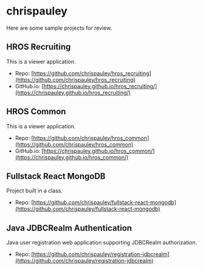 # chrispauley

Here are some sample projects for review.

## HROS Recruiting
This is a viewer application.
* Repo: [https://github.com/chrispauley/hros_recruiting](https://github.com/chrispauley/hros_recruiting)
* GitHub.io: [https://chrispauley.github.io/hros_recruiting/](https://chrispauley.github.io/hros_recruiting/)


## HROS Common
This is a viewer application.
* Repo: [https://github.com/chrispauley/hros_common](https://github.com/chrispauley/hros_common)
* GitHub.io: [https://chrispauley.github.io/hros_common/](https://chrispauley.github.io/hros_common/)


## Fullstack React MongoDB
Project built in a class.
* Repo: [https://github.com/chrispauley/fullstack-react-mongodb](https://github.com/chrispauley/fullstack-react-mongodb)


## Java JDBCRealm Authentication
Java user registration web application supporting JDBCRealm authorization.
* Repo: [https://github.com/chrispauley/registration-jdbcrealm](https://github.com/chrispauley/registration-jdbcrealm)

